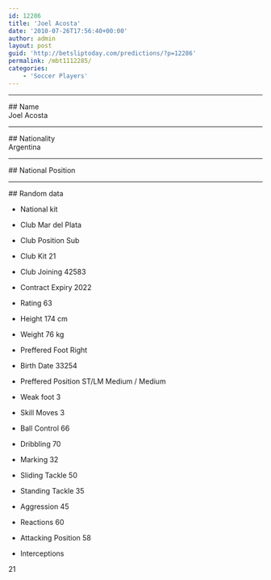 ```yaml
---
id: 12286
title: 'Joel Acosta'
date: '2010-07-26T17:56:40+00:00'
author: admin
layout: post
guid: 'http://betsliptoday.com/predictions/?p=12286'
permalink: /mbt1112285/
categories:
    - 'Soccer Players'
---
```


- - - - - -

\## Name  
 Joel Acosta

- - - - - -

\## Nationality  
 Argentina

- - - - - -

\## National Position

- - - - - -

\## Random data

- National kit
- Club
 Mar del Plata

- Club Position
 Sub

- Club Kit
 21

- Club Joining
 42583

- Contract Expiry
 2022

- Rating
 63

- Height
 174 cm

- Weight
 76 kg

- Preffered Foot
 Right

- Birth Date
 33254

- Preffered Position
 ST/LM Medium / Medium

- Weak foot
 3

- Skill Moves
 3

- Ball Control
 66

- Dribbling
 70

- Marking
 32

- Sliding Tackle
 50

- Standing Tackle
 35

- Aggression
 45

- Reactions
 60

- Attacking Position
 58

- Interceptions

 21